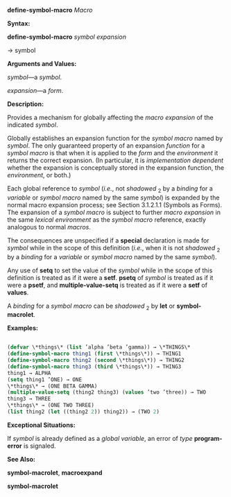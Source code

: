 **define-symbol-macro** *Macro* 



**Syntax:** 



**define-symbol-macro** *symbol expansion* 



→ symbol 



**Arguments and Values:** 



*symbol*—a *symbol*. 



*expansion*—a *form*. 



**Description:** 



Provides a mechanism for globally affecting the *macro expansion* of the indicated *symbol*. 



Globally establishes an expansion function for the *symbol macro* named by *symbol*. The only guaranteed property of an expansion *function* for a *symbol macro* is that when it is applied to the *form* and the *environment* it returns the correct expansion. (In particular, it is *implementation dependent* whether the expansion is conceptually stored in the expansion function, the *environment*, or both.)  







Each global reference to *symbol* (*i.e.*, not *shadowed* <sub>2</sub> by a *binding* for a *variable* or *symbol macro* named by the same *symbol*) is expanded by the normal macro expansion process; see Section 3.1.2.1.1 (Symbols as Forms). The expansion of a *symbol macro* is subject to further *macro expansion* in the same *lexical environment* as the *symbol macro* reference, exactly analogous to normal *macros*. 



The consequences are unspecified if a **special** declaration is made for *symbol* while in the scope of this definition (*i.e.*, when it is not *shadowed* <sub>2</sub> by a *binding* for a *variable* or *symbol macro* named by the same *symbol*). 



Any use of **setq** to set the value of the *symbol* while in the scope of this definition is treated as if it were a **setf**. **psetq** of *symbol* is treated as if it were a **psetf**, and **multiple-value-setq** is treated as if it were a **setf** of **values**. 



A *binding* for a *symbol macro* can be *shadowed* <sub>2</sub> by **let** or **symbol-macrolet**. 



**Examples:**
```lisp
 
(defvar \*things\* (list ’alpha ’beta ’gamma)) → \*THINGS\* 
(define-symbol-macro thing1 (first \*things\*)) → THING1 
(define-symbol-macro thing2 (second \*things\*)) → THING2 
(define-symbol-macro thing3 (third \*things\*)) → THING3 
thing1 → ALPHA 
(setq thing1 ’ONE) → ONE 
\*things\* → (ONE BETA GAMMA) 
(multiple-value-setq (thing2 thing3) (values ’two ’three)) → TWO 
thing3 → THREE 
\*things\* → (ONE TWO THREE) 
(list thing2 (let ((thing2 2)) thing2)) → (TWO 2) 

```
**Exceptional Situations:** 



If *symbol* is already defined as a *global variable*, an error of *type* **program-error** is signaled. 



**See Also:** 



**symbol-macrolet**, **macroexpand**  







**symbol-macrolet** 



